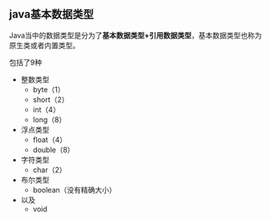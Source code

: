 ## java基本数据类型

Java当中的数据类型是分为了**基本数据类型+引用数据类型**，基本数据类型也称为原生类或者内置类型。

包括了9种

+ 整数类型
  + byte（1）
  + short（2）
  + int（4）
  + long（8）
+ 浮点类型
  + float（4）
  + double（8）
+ 字符类型
  + char（2）
+ 布尔类型
  + boolean（没有精确大小）
+ 以及
  + void